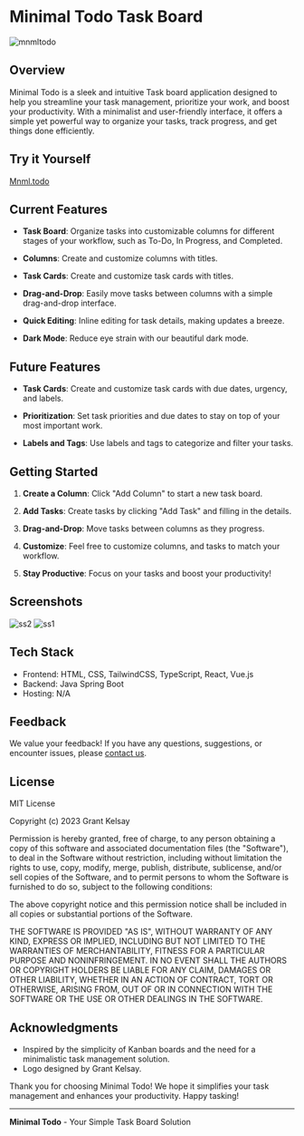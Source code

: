 # Minimal Todo Task Board

![mnmltodo](https://github.com/grantkelsay/Minimal-ToDo-App/assets/62901403/6cfa90e2-26b5-40ec-8b91-da3ce322c8e5)

## Overview

Minimal Todo is a sleek and intuitive Task board application designed to help you streamline your task management, prioritize your work, and boost your productivity. With a minimalist and user-friendly interface, it offers a simple yet powerful way to organize your tasks, track progress, and get things done efficiently.

## Try it Yourself

[Mnml.todo](https://master--jade-concha-9569ab.netlify.app/)

## Current Features

- **Task Board**: Organize tasks into customizable columns for different stages of your workflow, such as To-Do, In Progress, and Completed.

- **Columns**: Create and customize columns with titles.

- **Task Cards**: Create and customize task cards with titles.

- **Drag-and-Drop**: Easily move tasks between columns with a simple drag-and-drop interface.

- **Quick Editing**: Inline editing for task details, making updates a breeze.

- **Dark Mode**: Reduce eye strain with our beautiful dark mode.

## Future Features

- **Task Cards**: Create and customize task cards with due dates, urgency, and labels.
  
- **Prioritization**: Set task priorities and due dates to stay on top of your most important work.
  
- **Labels and Tags**: Use labels and tags to categorize and filter your tasks.

## Getting Started

1. **Create a Column**: Click "Add Column" to start a new task board.

2. **Add Tasks**: Create tasks by clicking "Add Task" and filling in the details.

3. **Drag-and-Drop**: Move tasks between columns as they progress.

4. **Customize**: Feel free to customize columns, and tasks to match your workflow.

5. **Stay Productive**: Focus on your tasks and boost your productivity!

## Screenshots

![ss2](https://github.com/grantkelsay/Minimal-ToDo-App/assets/62901403/c252dcb3-a6e1-4e59-9cb5-0013220f50a2)
![ss1](https://github.com/grantkelsay/Minimal-ToDo-App/assets/62901403/ebe54e8f-6921-4aae-aa12-8c36f7de11e2)

## Tech Stack

- Frontend: HTML, CSS, TailwindCSS, TypeScript, React, Vue.js
- Backend: Java Spring Boot
- Hosting: N/A

## Feedback

We value your feedback! If you have any questions, suggestions, or encounter issues, please [contact us](mailto:gkelsay@asu.edu).

## License

MIT License

Copyright (c) 2023 Grant Kelsay

Permission is hereby granted, free of charge, to any person obtaining a copy
of this software and associated documentation files (the "Software"), to deal
in the Software without restriction, including without limitation the rights
to use, copy, modify, merge, publish, distribute, sublicense, and/or sell
copies of the Software, and to permit persons to whom the Software is
furnished to do so, subject to the following conditions:

The above copyright notice and this permission notice shall be included in all
copies or substantial portions of the Software.

THE SOFTWARE IS PROVIDED "AS IS", WITHOUT WARRANTY OF ANY KIND, EXPRESS OR
IMPLIED, INCLUDING BUT NOT LIMITED TO THE WARRANTIES OF MERCHANTABILITY,
FITNESS FOR A PARTICULAR PURPOSE AND NONINFRINGEMENT. IN NO EVENT SHALL THE
AUTHORS OR COPYRIGHT HOLDERS BE LIABLE FOR ANY CLAIM, DAMAGES OR OTHER
LIABILITY, WHETHER IN AN ACTION OF CONTRACT, TORT OR OTHERWISE, ARISING FROM,
OUT OF OR IN CONNECTION WITH THE SOFTWARE OR THE USE OR OTHER DEALINGS IN THE
SOFTWARE.

## Acknowledgments

- Inspired by the simplicity of Kanban boards and the need for a minimalistic task management solution.
- Logo designed by Grant Kelsay.

Thank you for choosing Minimal Todo! We hope it simplifies your task management and enhances your productivity. Happy tasking!

---

**Minimal Todo** - Your Simple Task Board Solution
